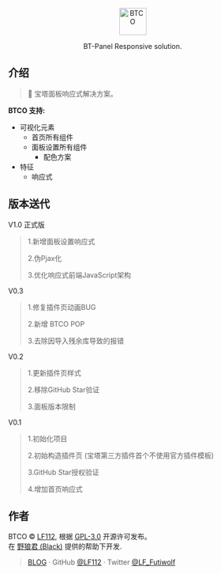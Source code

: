 <p align="center">
  <a href="https://btco.lf.tn">
    <img alt="BTCO" src="./BTCO.svg" style="width: 55px; height: 55px;">
  </a>
</p>

<p align="center">
BT-Panel Responsive solution.
</p>

## 介绍
> 🎉 宝塔面板响应式解决方案。

**BTCO 支持:**

- 可视化元素
	- 首页所有组件
  - 面板设置所有组件
	- 配色方案
- 特征
	- 响应式

## 版本送代
V1.0 正式版

>1.新增面板设置响应式
>
>2.伪Pjax化
>
>3.优化响应式前端JavaScript架构

V0.3

>1.修复插件页动画BUG
>
>2.新增 BTCO POP
>
>3.去除因导入残余库导致的报错

V0.2

>1.更新插件页样式
>
>2.移除GitHub Star验证
>
>3.面板版本限制

V0.1

> 1.初始化项目
>
> 2.初始构造插件页 (宝塔第三方插件首个不使用官方插件模板)
>
> 3.GitHub Star授权验证
>
> 4.增加首页响应式

## 作者

BTCO © [LF112](https://www.lf112.net), 根据 [GPL-3.0](./LICENSE) 开源许可发布。<br>
在 [野狼君 (Black)](http://wpa.qq.com/msgrd?v=3&uin=1377358303&site=qq&menu=yes) 提供的帮助下开发.
> [BLOG](https://blog.lf112.net) · GitHub [@LF112](https://github.com/LF112) · Twitter [@LF_Futiwolf](https://twitter.com/LF_Futiwolf)
